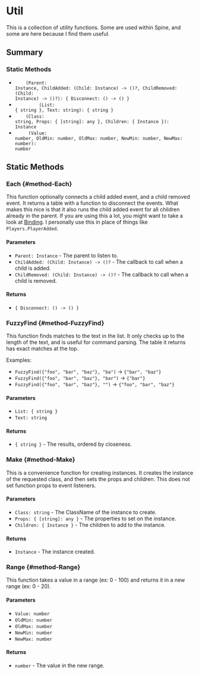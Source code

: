 # Util
This is a collection of utility functions. Some are used within Spine,
and some are here because I find them useful.

## Summary
### Static Methods
- <code><a style="color:white" href="#static-Each">Each</a>(Parent: Instance, ChildAdded: (Child: Instance) -> ()?, ChildRemoved: (Child: Instance) -> ()?): { Disconnect: () -> () }</code>
- <code><a style="color:white" href="#static-FuzzyFind">FuzzyFind</a>(List: { string }, Text: string): { string }</code>
- <code><a style="color:white" href="#static-Make">Make</a>(Class: string, Props: { [string]: any }, Children: { Instance }): Instance</code>
- <code><a style="color:white" href="#static-Range">Range</a>(Value: number, OldMin: number, OldMax: number, NewMin: number, NewMax: number): number</code>
## Static Methods
### Each {#method-Each}
This function optionally connects a child added event, and a child removed event.
It returns a table with a function to disconnect the events. What makes this nice
is that it also runs the child added event for all children already in the parent.
If you are using this a lot, you might want to take a look at [Binding](/api/binding).
I personally use this in place of things like `Players.PlayerAdded`.

#### Parameters
- <code>Parent: Instance</code> - The parent to listen to.
- <code>ChildAdded: (Child: Instance) -> ()?</code> - The callback to call when a child is added.
- <code>ChildRemoved: (Child: Instance) -> ()?</code> - The callback to call when a child is removed.
#### Returns
- <code>{ Disconnect: () -> () }</code>
### FuzzyFind {#method-FuzzyFind}
This function finds matches to the text in the list. It only
checks up to the length of the text, and is useful for command
parsing. The table it returns has exact matches at the top.

Examples:
- `FuzzyFind({"foo", "bar", "baz"}, "ba")` -> `{"bar", "baz"}`
- `FuzzyFind({"foo", "bar", "baz"}, "bar")` -> `{"bar"}`
- `FuzzyFind({"foo", "bar", "baz"}, "")` -> `{"foo", "bar", "baz"}`

#### Parameters
- <code>List: { string }</code>
- <code>Text: string</code>
#### Returns
- <code>{ string }</code> - The results, ordered by closeness.
### Make {#method-Make}
This is a convenience function for creating instances. It creates
the instance of the requested class, and then sets the props and children.
This does not set function props to event listeners.

#### Parameters
- <code>Class: string</code> - The ClassName of the instance to create.
- <code>Props: { [string]: any }</code> - The properties to set on the instance.
- <code>Children: { Instance }</code> - The children to add to the instance.
#### Returns
- <code>Instance</code> - The instance created.
### Range {#method-Range}
This function takes a value in a range (ex: 0 - 100) and returns it
in a new range (ex: 0 - 20).

#### Parameters
- <code>Value: number</code>
- <code>OldMin: number</code>
- <code>OldMax: number</code>
- <code>NewMin: number</code>
- <code>NewMax: number</code>
#### Returns
- <code>number</code> - The value in the new range.
